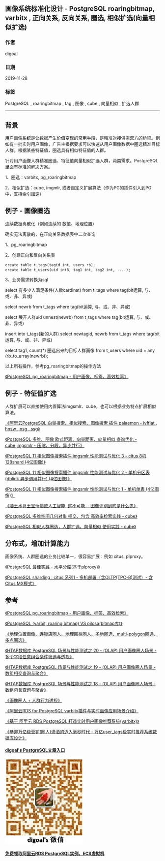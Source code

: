 ## 画像系统标准化设计 - PostgreSQL roaringbitmap, varbitx , 正向关系, 反向关系, 圈选, 相似扩选(向量相似扩选)  
                                                                                                               
### 作者                                                                      
digoal                                                                                                               
                                                                                                               
### 日期                                                                                                               
2019-11-28                                                                                                           
                                                                                                               
### 标签                                                                                                               
PostgreSQL , roaringbitmap , tag , 图像 , cube , 向量相似 , 扩选人群    
                                                                                                               
----                                                                                                               
                                                                                                               
## 背景      
用户画像系统是让数据产生价值变现的常用手段，是精准对接供需双方的桥梁。例如有一批实时用户画像，广告主根据要求可以快速从用户画像数据中圈选精准目标人群。根据某些特征值，圈选具有相似特征值的人群。  
  
针对用户画像人群精准圈选、特征值向量相似扩选人群，两类需求。PostgreSQL里面有标准的解决方案。  
  
1、圈选：varbitx, pg_roaringbitmap  
  
2、相似扩选：cube, imgmlr, 或者自定义扩展算法（作为PG的插件引入到PG中，支持索引加速）  
  
## 例子 - 画像圈选  
连续数据离散化（例如连续的 数值、地理位置）  
  
确实无法离散的，在正向关系数据表中二次查询  
  
1、pg_roaringbitmap  
  
2、创建正向和反向关系表  
  
```  
create table t_tags(tagid int, users rb);  
create table t_users(uid int8, tag1 int, tag2 int, ....);  
```  
  
3、业务需求转换为sql  
  
select 有多少人满足条件(人数cardinat) from t_tags where tag(bit运算, 与、或、非、异或)  
  
select newrb from t_tags where tag(bit运算, 与、或、非、异或)  
  
select 展开人群uid unnest(newrb) from t_tags where tag(bit运算, 与、或、非、异或)  
  
insert into t_tags(新的人群) select newtagid, newrb from t_tags where tag(bit运算, 与、或、非、异或)  
  
select tag1, count(*) 圈选出来的目标人群画像 from t_users where uid = any (rb_to_array(newrb));  
  
以上所有操作，参考pg_roaringbitmap的操作方法  
  
[《PostgreSQL pg_roaringbitmap - 用户画像、标签、高效检索》](../201911/20191118_01.md)  
  
  
## 例子 - 特征值扩选  
  
人群扩展可以直接使用内置算法imgsmlr、cube，也可以根据业务特点扩展相似算法。  
  
[《阿里云PostgreSQL 向量搜索、相似搜索、图像搜索 插件 palaemon - ivfflat , hnsw , nsg , ssg》](../201908/20190815_01.md)    
  
[《PostgreSQL 多维、图像 欧式距离、向量距离、向量相似 查询优化 - cube,imgsmlr - 压缩、分段、异步并行》](../201811/20181129_01.md)    
  
[《PostgreSQL 11 相似图像搜索插件 imgsmlr 性能测试与优化 3 - citus 8机128shard (4亿图像)》](../201809/20180904_04.md)    
  
[《PostgreSQL 11 相似图像搜索插件 imgsmlr 性能测试与优化 2 - 单机分区表 (dblink 异步调用并行) (4亿图像)》](../201809/20180904_03.md)    
  
[《PostgreSQL 11 相似图像搜索插件 imgsmlr 性能测试与优化 1 - 单机单表 (4亿图像)》](../201809/20180904_02.md)    
  
[《脑王水哥王昱珩惜败人工智能, 这不可能. - 图像识别到底是什么鬼》](../201701/20170122_01.md)    
  
[《PostgreSQL 多维空间几何对象 相交、包含 高效率检索实践 - cube》](../201810/20181015_01.md)    
  
[《PostgreSQL 相似人群圈选，人群扩选，向量相似 使用实践 - cube》](../201810/20181011_01.md)    
  
  
## 分布式，增加计算能力  
画像系统、人群圈选的业务比较单一，很容易扩展：例如 citus, plproxy。  
  
[《PostgreSQL 最佳实践 - 水平分库(基于plproxy)》](../201608/20160824_02.md)    
  
[《PostgreSQL sharding : citus 系列1 - 多机部署（含OLTP(TPC-B)测试）- 含Citus MX模式》](../201808/20180824_02.md)    
  
## 参考  
  
[《PostgreSQL pg_roaringbitmap - 用户画像、标签、高效检索》](../201911/20191118_01.md)  
  
[《PostgreSQL (varbit, roaring bitmap) VS pilosa(bitmap库)》](../201706/20170612_01.md)    
  
[《地理位置画像、连锁店圈人、地理围栏圈人、多地圈选、multi-polygon圈选、多点圈选》](../201901/20190116_01.md)    
  
[《HTAP数据库 PostgreSQL 场景与性能测试之 20 - (OLAP) 用户画像圈人场景 - 多个字段任意组合条件筛选与透视》](../201711/20171107_21.md)    
  
[《HTAP数据库 PostgreSQL 场景与性能测试之 19 - (OLAP) 用户画像圈人场景 - 数组相交查询与聚合》](../201711/20171107_20.md)    
  
[《HTAP数据库 PostgreSQL 场景与性能测试之 18 - (OLAP) 用户画像圈人场景 - 数组包含查询与聚合》](../201711/20171107_19.md)    
  
[《画像圈人 + 人群行为透视》](../201709/20170918_01.md)    
  
[《阿里云RDS for PostgreSQL varbitx插件与实时画像应用场景介绍》](../201705/20170502_01.md)   
  
[《基于 阿里云 RDS PostgreSQL 打造实时用户画像推荐系统(varbitx)》](../201610/20161021_01.md)    
  
[《恭迎万亿级营销(圈人)潇洒的迈入毫秒时代 - 万亿user_tags级实时推荐系统数据库设计》](../201612/20161225_01.md)    
  
  
  
  
#### [digoal's PostgreSQL文章入口](https://github.com/digoal/blog/blob/master/README.md "22709685feb7cab07d30f30387f0a9ae")
  
  
![digoal's weixin](../pic/digoal_weixin.jpg "f7ad92eeba24523fd47a6e1a0e691b59")
  
  
#### [免费领取阿里云RDS PostgreSQL实例、ECS虚拟机](https://www.aliyun.com/database/postgresqlactivity "57258f76c37864c6e6d23383d05714ea")
  
